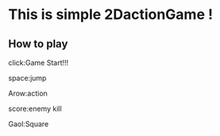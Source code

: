 # This is simple 2DactionGame !

## How to play
click:Game Start!!!

space:jump

Arow:action

score:enemy kill

Gaol:Square
